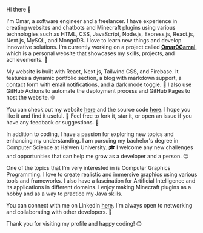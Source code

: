Hi there 👋

I'm Omar, a software engineer and a freelancer. I have experience in creating websites and chatbots and Minecraft plugins using various technologies such as HTML, CSS, JavaScript, Node.js, Express.js, React.js, Next.js, MySQL, and MongoDB. I love to learn new things and develop innovative solutions. I'm currently working on a project called [**Omar0Gamal**](https://github.com/Omar0Gamal/omar0gamal.github.io), which is a personal website that showcases my skills, projects, and achievements. 🚀

My website is built with React, Next.js, Tailwind CSS, and Firebase. It features a dynamic portfolio section, a blog with markdown support, a contact form with email notifications, and a dark mode toggle. 🌙 I also use GitHub Actions to automate the deployment process and GitHub Pages to host the website. 🌐

You can check out my website [here](https://omar0gamal.github.io/) and the source code [here](https://github.com/Omar0Gamal/omar0gamal.github.io). I hope you like it and find it useful. 🙌 Feel free to fork it, star it, or open an issue if you have any feedback or suggestions. 💬

In addition to coding, I have a passion for exploring new topics and enhancing my understanding. I am pursuing my bachelor's degree in Computer Science at Halwen University. 🎓 I welcome any new challenges and opportunities that can help me grow as a developer and a person. 😊

One of the topics that I'm very interested in is Computer Graphics Programming. I love to create realistic and immersive graphics using various tools and frameworks. I also have a fascination for Artificial Intelligence and its applications in different domains. I enjoy making Minecraft plugins as a hobby and as a way to practice my Java skills.

You can connect with me on LinkedIn [here](https://www.linkedin.com/in/omar-gamal-091044168/). I'm always open to networking and collaborating with other developers. 👋

Thank you for visiting my profile and happy coding! 😊
